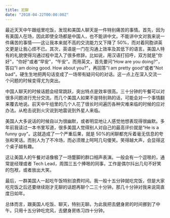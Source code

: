 ```yaml
---
title: 尬聊
date: "2018-04-22T00:00:00Z"
---
```


最近天天中午跟组里吃饭，发现和美国人聊天是一件特别痛苦的事情。首先，因为有美国人在场，因此即使全场都是中国人，也不能讲中文。不能讲中文对我来说一件痛苦的事情——这让我本来就不高的交流能力又下降了 50%，而对着同胞讲英文更是让我心烦不已。其次，英语是一门在沟通上效率及其低下的语言。美国人特有的礼貌使得沟通过程中混入了很多修辞。比如说，用汉语打招呼，双方就是"你好"，"你好"或者“早安”，“午安”。而用英文，首先要问“How are you doing?"，答曰"I am doing good. How about you?"，再回答"I am pretty good“或者"Not bad"。硬生生地把两句话变成了一场带有疑问句的对话。这一点上在深入交流一个问题的时候变得尤为突出。

中国人聊天的时候话题会经常跳跃，突出特点是效率很高。三十分钟的午餐可以对很多问题进行充分交流。而几个美国人如果不是特别熟的话，可能会对一个事情翻来覆去地说。前天中午组里的几个人花了很长时间遍历各种灾难来临的时候的应对办法。从枪击说到火灾说到地震说到外星人来临。

美国人大多说话的时候自以为很幽默，或者明显地让人感觉他想表现得很幽默。多年前我读过一本书里写道，很多美国人觉得别人对自己的最高评价就是“He is a funny guy"。这就造成了一个严重后果，就是 50%的闲聊都充斥着毫无信息的夸张和笑话。而别人为了不冷场，而必须赠上呵呵几句傻笑。笑得越大声，会显得这个桌子越有趣。

这让美国人的午餐对话像极了一场蹩脚的群口相声表演。一般会有一个逗哏的，通常是经理或者 Tech Lead，周围三五个捧哏的同事，工作是偶尔抖出几句不好笑的包袱，或者放出大笑。

最后，一群美国人一起吃午饭特别浪费时间。我一般十五分钟就吃完饭，但是大家吃完饭之后还要继续刚才无聊的话题再聊个二三十分钟。那几十分钟对我来说简直度日如年。

总体而言，跟美国人吃饭、聊天，特别无聊。为此我把去健身房的时间挪到了中午。只用十五分钟吃完风，去健身房练习四十分钟。
